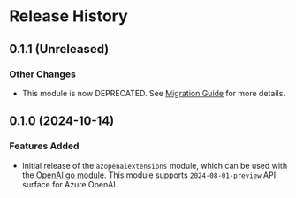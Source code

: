 # Release History

## 0.1.1 (Unreleased)

### Other Changes

- This module is now DEPRECATED. See [Migration Guide](https://github.com/Azure/azure-sdk-for-go/blob/main/sdk/ai/azopenai/MIGRATION.md) for more details.

## 0.1.0 (2024-10-14)

### Features Added

- Initial release of the `azopenaiextensions` module, which can be used with the [OpenAI go module](https://github.com/openai/openai-go). This module supports `2024-08-01-preview` API surface for Azure OpenAI.
